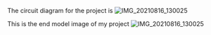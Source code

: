 The circuit diagram for the project is 
![IMG_20210816_130025](https://github.com/MohamedAshkar/Automatic-Cool-Drink-Vending-Machine/assets/147262444/ae7d2388-c4fb-461d-8dd7-5ec6f0b8c96c)


This is the end model image of my project
![IMG_20210816_130025](https://github.com/MohamedAshkar/Automatic-Cool-Drink-Vending-Machine/assets/147262444/237b0791-1922-474e-b527-8174e0a3429d)
